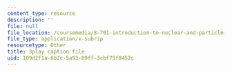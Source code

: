 ```yaml
---
content_type: resource
description: ''
file: null
file_location: /coursemedia/8-701-introduction-to-nuclear-and-particle-physics-fall-2020/109d2f1a6b2c5a9389ff3cbf75f8452c_dTAIYaSBols.vtt
file_type: application/x-subrip
resourcetype: Other
title: 3play caption file
uid: 109d2f1a-6b2c-5a93-89ff-3cbf75f8452c
---
```

